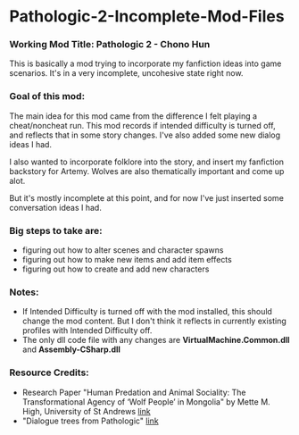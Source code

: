 # Pathologic-2-Incomplete-Mod-Files

### Working Mod Title: Pathologic 2 - Chono Hun

This is basically a mod trying to incorporate my fanfiction ideas into game scenarios. It's in a very incomplete, uncohesive state right now. 

### Goal of this mod:
The main idea for this mod came from the difference I felt playing a cheat/noncheat run. This mod records if intended difficulty is turned off, and reflects that in some story changes. I've also added some new dialog ideas I had.

I also wanted to incorporate folklore into the story, and insert my fanfiction backstory for Artemy. Wolves are also thematically important and come up alot.

But it's mostly incomplete at this point, and for now I've just inserted some conversation ideas I had.

### Big steps to take are:
* figuring out how to alter scenes and character spawns
* figuring out how to make new items and add item effects
* figuring out how to create and add new characters

### Notes:
* If Intended Difficulty is turned off with the mod installed, this should change the mod content. But I don't think it reflects in currently existing profiles with Intended Difficulty off.
* The only dll code file with any changes are **VirtualMachine.Common.dll** and **Assembly-CSharp.dll**

### Resource Credits:
* Research Paper "Human Predation and Animal Sociality: The Transformational Agency of ‘Wolf People’ in Mongolia" by Mette M. High, University of St Andrews
  [link](https://research-repository.st-andrews.ac.uk/bitstream/handle/10023/16520/Wolf_People.pdf?sequence=1)
* "Dialogue trees from Pathologic" [link](https://pathologicdialogue.github.io/)
